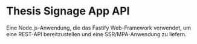 # Thesis Signage App API

Eine Node.js-Anwendung, die das Fastify Web-Framework verwendet, um eine REST-API bereitzustellen und eine SSR/MPA-Anwendung zu liefern.
